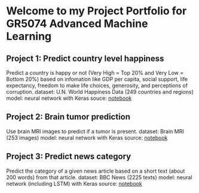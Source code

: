 # Welcome to my Project Portfolio for GR5074 Advanced Machine Learning

## Project 1: Predict country level happiness
Predict a country is happy or not (Very High = Top 20% and Very Low = Bottom 20%) based on infomation like GDP per capita, social support, life expectancy, freedom to make life choices, generosity, and perceptions of corruption. 
dataset: U.N. World Happiness Data (249 countries and regions)
model: neural network with Keras
souce: [notebook](https://github.com/SUN-Wenjun/Advanced_Machine_Learning_Assignment/blob/master/Assignment1/Assignment_1.ipynb)

## Project 2: Brain tumor prediction
Use brain MRI images to predict if a tumor is present. 
dataset: Brain MRI (253 images)
model: neural network with Keras
source: [notebook](https://github.com/SUN-Wenjun/Advanced_Machine_Learning_Assignment/blob/master/Assignment2/AdvML_Assignment2.ipynb)

## Project 3: Predict news category
Predict the category of a given news article based on a short text (about 200 words) from that article. 
dataset: BBC News (2225 texts)
model: neural network (including LSTM) with Keras
source: [notebook](https://github.com/SUN-Wenjun/Advanced_Machine_Learning_Assignment/blob/master/Assignment3/AdvML_Assignment3.ipynb)
 
